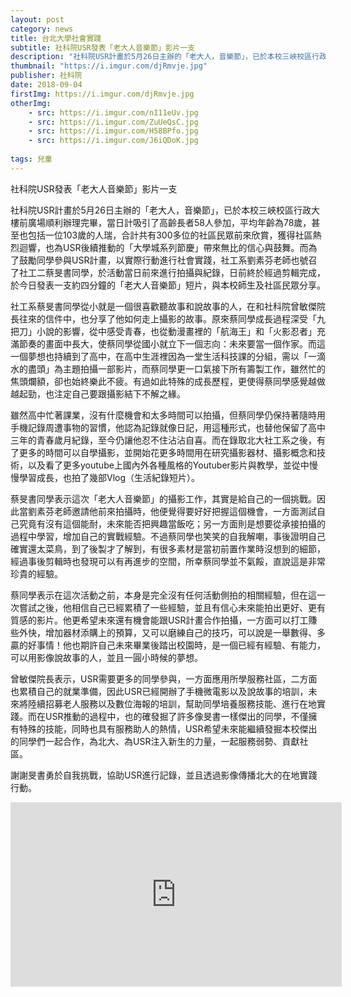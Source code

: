 ```yaml
---
layout: post
category: news
title: 台北大學社會實踐
subtitle: 社科院USR發表「老大人音樂節」影片一支
description: "社科院USR計畫於5月26日主辦的「老大人，音樂節」，已於本校三峽校區行政大樓前廣場順利辦理完畢，當日計吸引了高齡長者58人參加，平均年齡為78歲..."
thumbnail: "https://i.imgur.com/djRmvje.jpg"
publisher: 社科院
date: 2018-09-04
firstImg: https://i.imgur.com/djRmvje.jpg
otherImg:
    - src: https://i.imgur.com/nI11eUv.jpg
    - src: https://i.imgur.com/ZuUeQsC.jpg
    - src: https://i.imgur.com/H58BPfo.jpg
    - src: https://i.imgur.com/J6iQDoK.jpg
    
tags: 兒童
---
```


社科院USR發表「老大人音樂節」影片一支

社科院USR計畫於5月26日主辦的「老大人，音樂節」，已於本校三峽校區行政大樓前廣場順利辦理完畢，當日計吸引了高齡長者58人參加，平均年齡為78歲，甚至也包括一位103歲的人瑞，合計共有300多位的社區民眾前來欣賞，獲得社區熱烈迴響，也為USR後續推動的「大學城系列節慶」帶來無比的信心與鼓舞。而為了鼓勵同學參與USR計畫，以實際行動進行社會實踐，社工系劉素芬老師也號召了社工二蔡旻書同學，於活動當日前來進行拍攝與紀錄，日前終於經過剪輯完成，於今日發表一支約四分鐘的「老大人音樂節」短片，與本校師生及社區民眾分享。

社工系蔡旻書同學從小就是一個很喜歡聽故事和說故事的人，在和社科院曾敏傑院長往來的信件中，也分享了他如何走上攝影的故事。原來蔡同學成長過程深受「九把刀」小說的影響，從中感受青春，也從動漫畫裡的「航海王」和「火影忍者」充滿節奏的畫面中長大，使蔡同學從國小就立下一個志向：未來要當一個作家。而這一個夢想也持續到了高中，在高中生涯裡因為一堂生活科技課的分組，需以「一滴水的盡頭」為主題拍攝一部影片，而蔡同學更一口氣接下所有籌製工作，雖然忙的焦頭爛額，卻也始終樂此不疲。有過如此特殊的成長歷程，更使得蔡同學感覺越做越起勁，也注定自己要跟攝影結下不解之緣。

雖然高中忙著課業，沒有什麼機會和太多時間可以拍攝，但蔡同學仍保持著隨時用手機記錄周遭事物的習慣，他認為記錄就像日記，用這種形式，也替他保留了高中三年的青春歲月紀錄，至今仍讓他忍不住沾沾自喜。而在錄取北大社工系之後，有了更多的時間可以自學攝影，並開始花更多時間用在研究攝影器材、攝影概念和技術，以及看了更多youtube上國內外各種風格的Youtuber影片與教學，並從中慢慢學習成長，也拍了幾部Vlog（生活紀錄短片）。

蔡旻書同學表示這次「老大人音樂節」的攝影工作，其實是給自己的一個挑戰。因此當劉素芬老師邀請他前來拍攝時，他便覺得要好好把握這個機會，一方面測試自己究竟有沒有這個能耐，未來能否把興趣當飯吃；另一方面則是想要從承接拍攝的過程中學習，增加自己的實戰經驗。不過蔡同學也笑笑的自我解嘲，事後證明自己確實還太菜鳥，到了後製才了解到，有很多素材是當初前置作業時沒想到的細節，經過事後剪輯時也發現可以有再進步的空間，所幸蔡同學並不氣餒，直說這是非常珍貴的經驗。

蔡同學表示在這次活動之前，本身是完全沒有任何活動側拍的相關經驗，但在這一次嘗試之後，他相信自己已經累積了一些經驗，並且有信心未來能拍出更好、更有質感的影片。他更希望未來還有機會能跟USR計畫合作拍攝，一方面可以打工賺些外快，增加器材添購上的預算，又可以磨練自己的技巧，可以說是一舉數得、多贏的好事情！他也期許自己未來畢業後踏出校園時，是一個已經有經驗、有能力，可以用影像說故事的人，並且一圓小時候的夢想。

曾敏傑院長表示，USR需要更多的同學參與，一方面應用所學服務社區，二方面也累積自己的就業準備，因此USR已經開辦了手機微電影以及說故事的培訓，未來將陸續招募老人服務以及數位海報的培訓，幫助同學培養服務技能、進行在地實踐。而在USR推動的過程中，也的確發掘了許多像旻書一樣傑出的同學，不僅擁有特殊的技能，同時也具有服務助人的熱情，USR希望未來能繼續發掘本校傑出的同學們一起合作，為北大、為USR注入新生的力量，一起服務弱勢、貢獻社區。

謝謝旻書勇於自我挑戰，協助USR進行記錄，並且透過影像傳播北大的在地實踐行動。

<iframe width="530" height="295" src="https://www.youtube.com/embed/MSLEsygVsE8" frameborder="0" allow="autoplay; encrypted-media" allowfullscreen></iframe>
